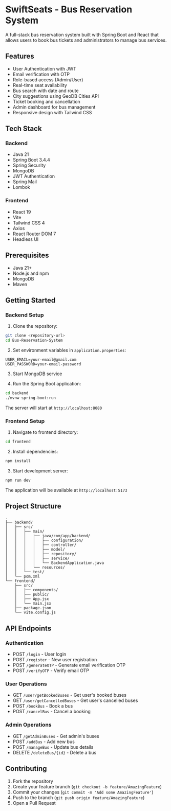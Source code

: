 # SwiftSeats - Bus Reservation System

A full-stack bus reservation system built with Spring Boot and React that allows users to book bus tickets and administrators to manage bus services.

## Features

- User Authentication with JWT
- Email verification with OTP
- Role-based access (Admin/User)
- Real-time seat availability
- Bus search with date and route
- City suggestions using GeoDB Cities API
- Ticket booking and cancellation
- Admin dashboard for bus management
- Responsive design with Tailwind CSS

## Tech Stack

### Backend
- Java 21
- Spring Boot 3.4.4
- Spring Security
- MongoDB
- JWT Authentication
- Spring Mail
- Lombok

### Frontend
- React 19
- Vite
- Tailwind CSS 4
- Axios
- React Router DOM 7
- Headless UI

## Prerequisites

- Java 21+
- Node.js and npm
- MongoDB
- Maven

## Getting Started

### Backend Setup

1. Clone the repository:
```bash
git clone <repository-url>
cd Bus-Reservation-System
```

2. Set environment variables in `application.properties`:
```properties
USER_EMAIL=your-email@gmail.com
USER_PASSWORD=your-email-password
```

3. Start MongoDB service

4. Run the Spring Boot application:
```bash
cd backend
./mvnw spring-boot:run
```

The server will start at `http://localhost:8080`

### Frontend Setup

1. Navigate to frontend directory:
```bash
cd frontend
```

2. Install dependencies:
```bash
npm install
```

3. Start development server:
```bash
npm run dev
```

The application will be available at `http://localhost:5173`

## Project Structure

```
.
├── backend/
│   ├── src/
│   │   ├── main/
│   │   │   ├── java/com/app/backend/
│   │   │   │   ├── configuration/
│   │   │   │   ├── controller/
│   │   │   │   ├── model/
│   │   │   │   ├── repository/
│   │   │   │   ├── service/
│   │   │   │   └── BackendApplication.java
│   │   │   └── resources/
│   │   └── test/
│   └── pom.xml
└── frontend/
    ├── src/
    │   ├── components/
    │   ├── public/
    │   ├── App.jsx
    │   └── main.jsx
    ├── package.json
    └── vite.config.js
```

## API Endpoints

### Authentication
- POST `/login` - User login
- POST `/register` - New user registration
- POST `/generateOTP` - Generate email verification OTP
- POST `/verifyOTP` - Verify email OTP

### User Operations
- GET `/user/getBookedBuses` - Get user's booked buses
- GET `/user/getCancelledBuses` - Get user's cancelled buses
- POST `/bookBus` - Book a bus
- POST `/cancelBus` - Cancel a booking

### Admin Operations
- GET `/getAdminBuses` - Get admin's buses
- POST `/addBus` - Add new bus
- POST `/manageBus` - Update bus details
- DELETE `/deleteBus/{id}` - Delete a bus

## Contributing

1. Fork the repository
2. Create your feature branch (`git checkout -b feature/AmazingFeature`)
3. Commit your changes (`git commit -m 'Add some AmazingFeature'`)
4. Push to the branch (`git push origin feature/AmazingFeature`)
5. Open a Pull Request